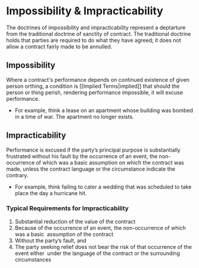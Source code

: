 # Impossibility & Impracticability
The doctrines of impossibility and impracticability represent a deptarture from the traditional doctrine of sanctity of contract. The traditional doctrine holds that parties are required to do what they have agreed; it does not allow a contract fairly made to be annulled.

## Impossibility
Where a contract's performance depends on continued existence of given person orthing, a condition is [[Implied Terms|implied]] that should the person or thing perish, rendering performance impossible, it will excuse performance.
* For example, think a lease on an apartment whose building was bombed in a time of war. The apartment no longer exists.

## Impracticability

Performance is excused if the party’s principal purpose is substantially frustrated without his fault by the occurrence of an event, the non-occurrence of which was a basic assumption on which the contract was made, unless the contract language or the circumstance indicate the contrary.
* For example, think failing to cater a wedding that was scheduled to take place the day a hurricane hit.

### Typical Requirements for Impracticability
1. Substantial reduction of the value of the contract 
2. Because of the occurrence of an event, the non-occurrence of which was a basic  assumption of the contract 
3. Without the party’s fault, and 
4. The party seeking relief does not bear the risk of that occurrence of the event either  under the language of the contract or the surrounding circumstances